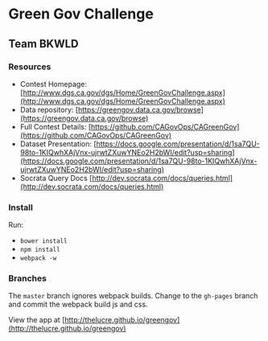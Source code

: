 # Green Gov Challenge
## Team BKWLD

### Resources
* Contest Homepage: [http://www.dgs.ca.gov/dgs/Home/GreenGovChallenge.aspx](http://www.dgs.ca.gov/dgs/Home/GreenGovChallenge.aspx)
* Data repository: [https://greengov.data.ca.gov/browse](https://greengov.data.ca.gov/browse)
* Full Contest Details: [https://github.com/CAGovOps/CAGreenGov](https://github.com/CAGovOps/CAGreenGov)
* Dataset Presentation: [https://docs.google.com/presentation/d/1sa7QU-98to-1KIQwhXAjVnx-ujrwtZXuwYNEo2H2bWI/edit?usp=sharing](https://docs.google.com/presentation/d/1sa7QU-98to-1KIQwhXAjVnx-ujrwtZXuwYNEo2H2bWI/edit?usp=sharing)
* Socrata Query Docs [http://dev.socrata.com/docs/queries.html](http://dev.socrata.com/docs/queries.html)

### Install
Run:
* `bower install`
* `npm install`
* `webpack -w`

### Branches
The `master` branch ignores webpack builds. Change to the `gh-pages` branch and commit the webpack build js and css.

View the app at [http://thelucre.github.io/greengov](http://thelucre.github.io/greengov)

